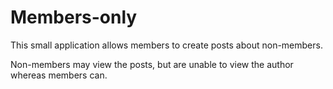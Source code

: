 # Members-only

This small application allows members to create posts
about non-members.

Non-members may view the posts, but are unable to view
the author whereas members can.

